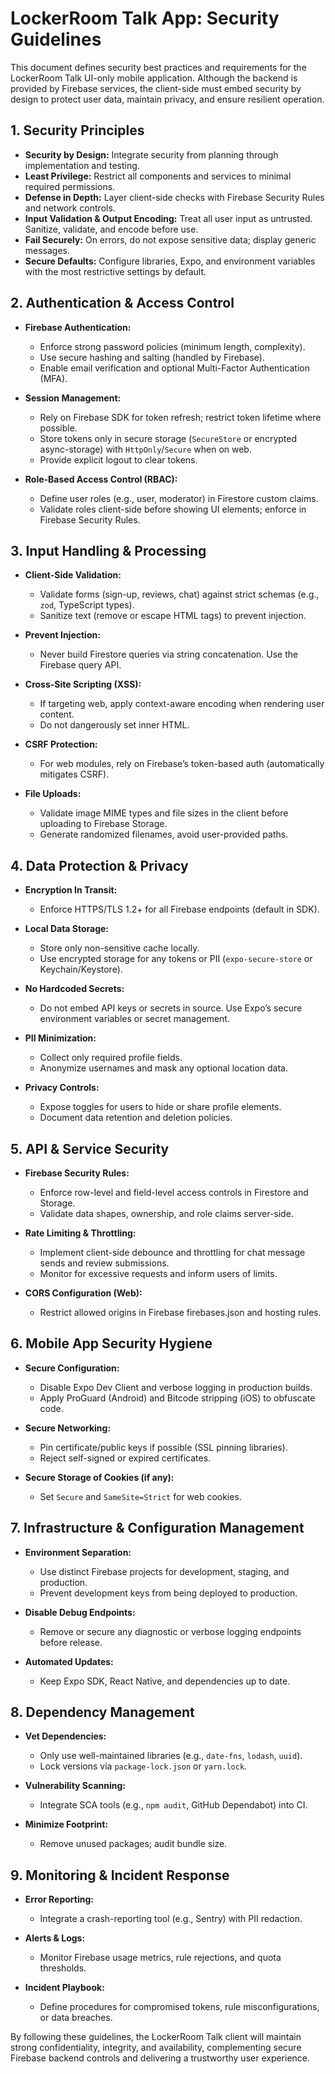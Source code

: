 # LockerRoom Talk App: Security Guidelines

This document defines security best practices and requirements for the LockerRoom Talk UI-only mobile application. Although the backend is provided by Firebase services, the client-side must embed security by design to protect user data, maintain privacy, and ensure resilient operation.

## 1. Security Principles

*   **Security by Design:** Integrate security from planning through implementation and testing.
*   **Least Privilege:** Restrict all components and services to minimal required permissions.
*   **Defense in Depth:** Layer client-side checks with Firebase Security Rules and network controls.
*   **Input Validation & Output Encoding:** Treat all user input as untrusted. Sanitize, validate, and encode before use.
*   **Fail Securely:** On errors, do not expose sensitive data; display generic messages.
*   **Secure Defaults:** Configure libraries, Expo, and environment variables with the most restrictive settings by default.

## 2. Authentication & Access Control

*   **Firebase Authentication:**

    *   Enforce strong password policies (minimum length, complexity).
    *   Use secure hashing and salting (handled by Firebase).
    *   Enable email verification and optional Multi-Factor Authentication (MFA).

*   **Session Management:**

    *   Rely on Firebase SDK for token refresh; restrict token lifetime where possible.
    *   Store tokens only in secure storage (`SecureStore` or encrypted async-storage) with `HttpOnly`/`Secure` when on web.
    *   Provide explicit logout to clear tokens.

*   **Role-Based Access Control (RBAC):**

    *   Define user roles (e.g., user, moderator) in Firestore custom claims.
    *   Validate roles client-side before showing UI elements; enforce in Firebase Security Rules.

## 3. Input Handling & Processing

*   **Client-Side Validation:**

    *   Validate forms (sign-up, reviews, chat) against strict schemas (e.g., `zod`, TypeScript types).
    *   Sanitize text (remove or escape HTML tags) to prevent injection.

*   **Prevent Injection:**

    *   Never build Firestore queries via string concatenation. Use the Firebase query API.

*   **Cross-Site Scripting (XSS):**

    *   If targeting web, apply context-aware encoding when rendering user content.
    *   Do not dangerously set inner HTML.

*   **CSRF Protection:**

    *   For web modules, rely on Firebase’s token-based auth (automatically mitigates CSRF).

*   **File Uploads:**

    *   Validate image MIME types and file sizes in the client before uploading to Firebase Storage.
    *   Generate randomized filenames, avoid user-provided paths.

## 4. Data Protection & Privacy

*   **Encryption In Transit:**

    *   Enforce HTTPS/TLS 1.2+ for all Firebase endpoints (default in SDK).

*   **Local Data Storage:**

    *   Store only non-sensitive cache locally.
    *   Use encrypted storage for any tokens or PII (`expo-secure-store` or Keychain/Keystore).

*   **No Hardcoded Secrets:**

    *   Do not embed API keys or secrets in source. Use Expo’s secure environment variables or secret management.

*   **PII Minimization:**

    *   Collect only required profile fields.
    *   Anonymize usernames and mask any optional location data.

*   **Privacy Controls:**

    *   Expose toggles for users to hide or share profile elements.
    *   Document data retention and deletion policies.

## 5. API & Service Security

*   **Firebase Security Rules:**

    *   Enforce row-level and field-level access controls in Firestore and Storage.
    *   Validate data shapes, ownership, and role claims server-side.

*   **Rate Limiting & Throttling:**

    *   Implement client-side debounce and throttling for chat message sends and review submissions.
    *   Monitor for excessive requests and inform users of limits.

*   **CORS Configuration (Web):**

    *   Restrict allowed origins in Firebase firebases.json and hosting rules.

## 6. Mobile App Security Hygiene

*   **Secure Configuration:**

    *   Disable Expo Dev Client and verbose logging in production builds.
    *   Apply ProGuard (Android) and Bitcode stripping (iOS) to obfuscate code.

*   **Secure Networking:**

    *   Pin certificate/public keys if possible (SSL pinning libraries).
    *   Reject self-signed or expired certificates.

*   **Secure Storage of Cookies (if any):**

    *   Set `Secure` and `SameSite=Strict` for web cookies.

## 7. Infrastructure & Configuration Management

*   **Environment Separation:**

    *   Use distinct Firebase projects for development, staging, and production.
    *   Prevent development keys from being deployed to production.

*   **Disable Debug Endpoints:**

    *   Remove or secure any diagnostic or verbose logging endpoints before release.

*   **Automated Updates:**

    *   Keep Expo SDK, React Native, and dependencies up to date.

## 8. Dependency Management

*   **Vet Dependencies:**

    *   Only use well-maintained libraries (e.g., `date-fns`, `lodash`, `uuid`).
    *   Lock versions via `package-lock.json` or `yarn.lock`.

*   **Vulnerability Scanning:**

    *   Integrate SCA tools (e.g., `npm audit`, GitHub Dependabot) into CI.

*   **Minimize Footprint:**

    *   Remove unused packages; audit bundle size.

## 9. Monitoring & Incident Response

*   **Error Reporting:**

    *   Integrate a crash-reporting tool (e.g., Sentry) with PII redaction.

*   **Alerts & Logs:**

    *   Monitor Firebase usage metrics, rule rejections, and quota thresholds.

*   **Incident Playbook:**

    *   Define procedures for compromised tokens, rule misconfigurations, or data breaches.

By following these guidelines, the LockerRoom Talk client will maintain strong confidentiality, integrity, and availability, complementing secure Firebase backend controls and delivering a trustworthy user experience.

